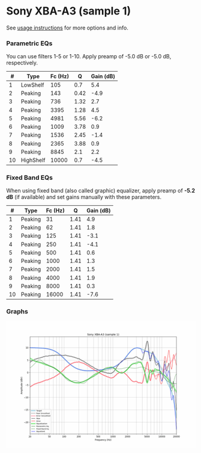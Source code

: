 # Sony XBA-A3 (sample 1)
See [usage instructions](https://github.com/jaakkopasanen/AutoEq#usage) for more options and info.

### Parametric EQs
You can use filters 1-5 or 1-10. Apply preamp of -5.0 dB or -5.0 dB, respectively.

|   # | Type      |   Fc (Hz) |    Q |   Gain (dB) |
|-----|-----------|-----------|------|-------------|
|   1 | LowShelf  |       105 | 0.7  |         5.4 |
|   2 | Peaking   |       143 | 0.42 |        -4.9 |
|   3 | Peaking   |       736 | 1.32 |         2.7 |
|   4 | Peaking   |      3395 | 1.28 |         4.5 |
|   5 | Peaking   |      4981 | 5.56 |        -6.2 |
|   6 | Peaking   |      1009 | 3.78 |         0.9 |
|   7 | Peaking   |      1536 | 2.45 |        -1.4 |
|   8 | Peaking   |      2365 | 3.88 |         0.9 |
|   9 | Peaking   |      8845 | 2.1  |         2.2 |
|  10 | HighShelf |     10000 | 0.7  |        -4.5 |

### Fixed Band EQs
When using fixed band (also called graphic) equalizer, apply preamp of **-5.2 dB** (if available) and set gains manually with these parameters.

|   # | Type    |   Fc (Hz) |    Q |   Gain (dB) |
|-----|---------|-----------|------|-------------|
|   1 | Peaking |        31 | 1.41 |         4.9 |
|   2 | Peaking |        62 | 1.41 |         1.8 |
|   3 | Peaking |       125 | 1.41 |        -3.1 |
|   4 | Peaking |       250 | 1.41 |        -4.1 |
|   5 | Peaking |       500 | 1.41 |         0.6 |
|   6 | Peaking |      1000 | 1.41 |         1.3 |
|   7 | Peaking |      2000 | 1.41 |         1.5 |
|   8 | Peaking |      4000 | 1.41 |         1.9 |
|   9 | Peaking |      8000 | 1.41 |         0.3 |
|  10 | Peaking |     16000 | 1.41 |        -7.6 |

### Graphs
![](./Sony%20XBA-A3%20(sample%201).png)
